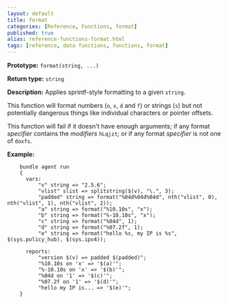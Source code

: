 ```yaml
---
layout: default
title: format
categories: [Reference, Functions, format]
published: true
alias: reference-functions-format.html
tags: [reference, data functions, functions, format]
---
```


**Prototype:** `format(string, ...)`

**Return type:** `string`

**Description:** Applies sprintf-style formatting to a given `string`.

This function will format numbers (`o`, `x`, `d` and `f`) or strings (`s`) but 
not potentially dangerous things like individual characters or pointer 
offsets.

This function will fail if it doesn't have enough arguments; if any
format *specifier* contains the *modifiers* `hLqjzt`; or if any format
*specifier* is not one of `doxfs`.

**Example:**  

```cf3
    bundle agent run
    {
      vars:
          "v" string => "2.5.6";
          "vlist" slist => splitstring($(v), "\.", 3);
          "padded" string => format("%04d%04d%04d", nth("vlist", 0), nth("vlist", 1), nth("vlist", 2));
          "a" string => format("%10.10s", "x");
          "b" string => format("%-10.10s", "x");
          "c" string => format("%04d", 1);
          "d" string => format("%07.2f", 1);
          "e" string => format("hello %s, my IP is %s", $(sys.policy_hub), $(sys.ipv4));

      reports:
          "version $(v) => padded $(padded)";
          "%10.10s on 'x' => '$(a)'";
          "%-10.10s on 'x' => '$(b)'";
          "%04d on '1' => '$(c)'";
          "%07.2f on '1' => '$(d)'";
          "hello my IP is... => '$(e)'";
    }
```
